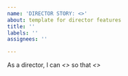 ```yaml
---
name: 'DIRECTOR STORY: <>'
about: template for director features
title: ''
labels: ''
assignees: ''

---
```


As a director, I can *<>* so that *<>*

